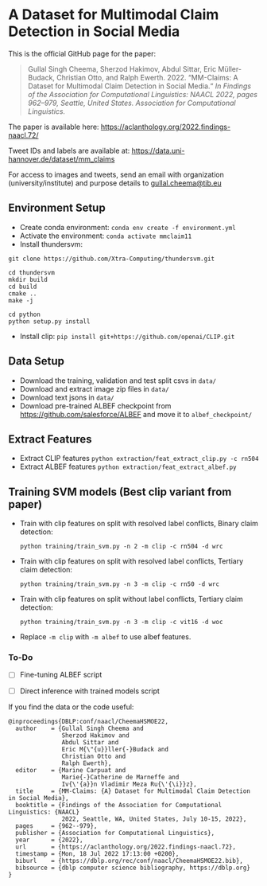 # A Dataset for Multimodal Claim Detection in Social Media

This is the official GitHub page for the paper:

> Gullal Singh Cheema, Sherzod Hakimov, Abdul Sittar, Eric Müller-Budack, Christian Otto, and Ralph Ewerth. 2022. “MM-Claims: A Dataset for Multimodal Claim Detection in Social Media.“ *In Findings of the Association for Computational Linguistics: NAACL 2022, pages 962–979, Seattle, United States. Association for Computational Linguistics.*

The paper is available here: https://aclanthology.org/2022.findings-naacl.72/

Tweet IDs and labels are available at: https://data.uni-hannover.de/dataset/mm_claims

For access to images and tweets, send an email with organization (university/institute) and purpose details to gullal.cheema@tib.eu


## Environment Setup

- Create conda environment: `conda env create -f environment.yml`
- Activate the environment: `conda activate mmclaim11`
- Install thundersvm:
```
git clone https://github.com/Xtra-Computing/thundersvm.git

cd thundersvm
mkdir build
cd build
cmake ..
make -j

cd python
python setup.py install
```

- Install clip: `pip install git+https://github.com/openai/CLIP.git`


## Data Setup
- Download the training, validation and test split csvs in `data/`
- Download and extract image zip files in `data/`
- Download text jsons in `data/`
- Download pre-trained ALBEF checkpoint from https://github.com/salesforce/ALBEF and move it to `albef_checkpoint/`


## Extract Features
- Extract CLIP features `python extraction/feat_extract_clip.py -c rn504`
- Extract ALBEF features `python extraction/feat_extract_albef.py`

## Training SVM models (Best clip variant from paper)
- Train with clip features on split with resolved label conflicts, Binary claim detection:

   `python training/train_svm.py -n 2 -m clip -c rn504 -d wrc`
   
- Train with clip features on split with resolved label conflicts, Tertiary claim detection:

  `python training/train_svm.py -n 3 -m clip -c rn50 -d wrc`
  
- Train with clip features on split without label conflicts, Tertiary claim detection:
  
  `python training/train_svm.py -n 3 -m clip -c vit16 -d woc`
  
- Replace `-m clip` with `-m albef` to use albef features.


### To-Do
- [ ] Fine-tuning ALBEF script
- [ ] Direct inference with trained models script


If you find the data or the code useful:
```
@inproceedings{DBLP:conf/naacl/CheemaHSMOE22,
  author    = {Gullal Singh Cheema and
               Sherzod Hakimov and
               Abdul Sittar and
               Eric M{\"{u}}ller{-}Budack and
               Christian Otto and
               Ralph Ewerth},
  editor    = {Marine Carpuat and
               Marie{-}Catherine de Marneffe and
               Iv{\'{a}}n Vladimir Meza Ru{\'{\i}}z},
  title     = {MM-Claims: {A} Dataset for Multimodal Claim Detection in Social Media},
  booktitle = {Findings of the Association for Computational Linguistics: {NAACL}
               2022, Seattle, WA, United States, July 10-15, 2022},
  pages     = {962--979},
  publisher = {Association for Computational Linguistics},
  year      = {2022},
  url       = {https://aclanthology.org/2022.findings-naacl.72},
  timestamp = {Mon, 18 Jul 2022 17:13:00 +0200},
  biburl    = {https://dblp.org/rec/conf/naacl/CheemaHSMOE22.bib},
  bibsource = {dblp computer science bibliography, https://dblp.org}
}
```

